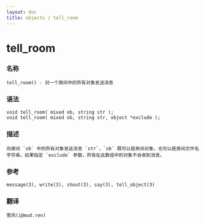 ```yaml
---
layout: doc
title: objects / tell_room
---
```

# tell_room

### 名称

    tell_room() - 对一个房间中的所有对象发送消息

### 语法

    void tell_room( mixed ob, string str );
    void tell_room( mixed ob, string str, object *exclude );

### 描述

    向房间 `ob` 中的所有对象发送消息 `str`，`ob` 既可以是房间对象，也可以是房间文件名字符串。如果指定 `exclude` 参数，所有在此数组中的对象不会收到消息。

### 参考

    message(3), write(3), shout(3), say(3), tell_object(3)

### 翻译

    雪风(i@mud.ren)
